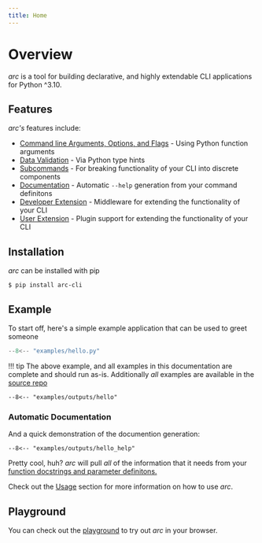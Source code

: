 ```yaml
---
title: Home
---
```

# Overview
*arc* is a tool for building declarative, and highly extendable CLI applications for Python ^3.10.

## Features

*arc's* features include:

* [Command line Arguments, Options, and Flags](./usage/parameters/intro.md) - Using Python function arguments
* [Data Validation](./usage/parameters/types/types-intro.md) - Via Python type hints
* [Subcommands](./usage/subcommands.md) - For breaking functionality of your CLI into discrete components
* [Documentation](./usage/documentation-generation.md) - Automatic `--help` generation from your command definitons
* [Developer Extension](./usage/middleware.md) - Middleware for extending the functionality of your CLI
* [User Extension](./usage/plugins.md) - Plugin support for extending the functionality of your CLI

## Installation
*arc* can be installed with pip
```
$ pip install arc-cli
```

## Example
To start off, here's a simple example application that can be used to greet someone

```py title="examples/hello.py"
--8<-- "examples/hello.py"
```
!!! tip
    The above example, and all examples in this documentation are complete
    and should run as-is. Additionally *all* examples are available in the
    [source repo](https://github.com/seanrcollings/arc/tree/master/docs/examples)


```console
--8<-- "examples/outputs/hello"
```

### Automatic Documentation
And a quick demonstration of the documention generation:
```console
--8<-- "examples/outputs/hello_help"
```
Pretty cool, huh? *arc* will pull *all* of the information that it needs from your [function docstrings and parameter definitons.](usage/documentation-generation.md)


Check out the [Usage](./usage/intro.md) section for more information on how to use *arc*.

## Playground

You can check out the [playground](https://playground.arc.seancollings.dev) to try out *arc* in your browser.
